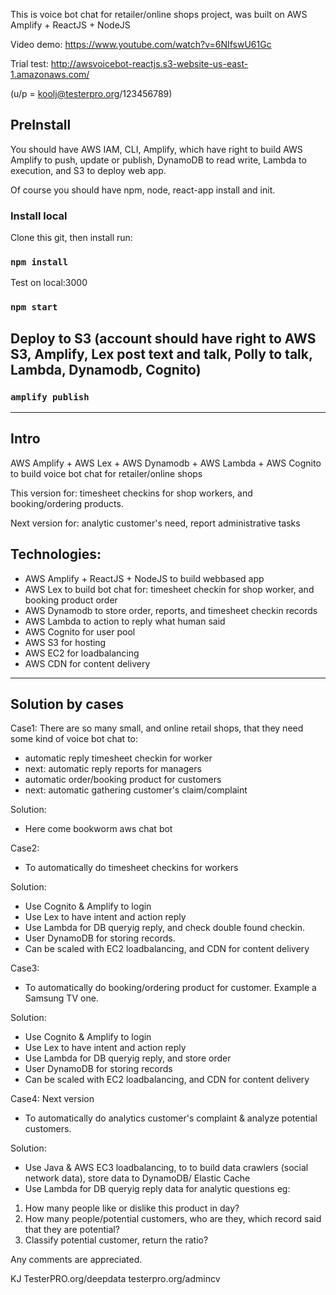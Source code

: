 This is voice bot chat for retailer/online shops project, was built on AWS Amplify + ReactJS + NodeJS

Video demo: https://www.youtube.com/watch?v=6NIfswU61Gc

Trial test: http://awsvoicebot-reactjs.s3-website-us-east-1.amazonaws.com/

(u/p = koolj@testerpro.org/123456789)

## PreInstall
You should have AWS IAM, CLI, Amplify, which have right to build AWS Amplify to push, update or publish, DynamoDB to read write, Lambda to execution, and S3 to deploy web app.

Of course you should have npm, node, react-app install and init.

### Install local

Clone this git, then install run:
### `npm install`

Test on local:3000
### `npm start`

## Deploy to S3 (account should have right to AWS S3, Amplify, Lex post text and talk, Polly to talk, Lambda, Dynamodb, Cognito)
### `amplify publish`

----------------------------------------
## Intro
AWS Amplify + AWS Lex + AWS Dynamodb + AWS Lambda + AWS Cognito to build voice bot chat for retailer/online shops

This version for: timesheet checkins for shop workers, and booking/ordering products.

Next version for: analytic customer's need, report administrative tasks

## Technologies:
- AWS Amplify + ReactJS + NodeJS to build webbased app
- AWS Lex to build bot chat for: timesheet checkin for shop worker, and booking product order
- AWS Dynamodb to store order, reports, and timesheet checkin records
- AWS Lambda to action to reply what human said
- AWS Cognito for user pool
- AWS S3 for hosting
- AWS EC2 for loadbalancing
- AWS CDN for content delivery

----------------------------------------
## Solution by cases
Case1:
There are so many small, and online retail shops, that they need some kind of voice bot chat to:
- automatic reply timesheet checkin for worker
- next: automatic reply reports for managers
- automatic order/booking product for customers
- next: automatic gathering customer's claim/complaint

Solution:
- Here come bookworm aws chat bot



Case2: 
- To automatically do timesheet checkins for workers

Solution:
- Use Cognito & Amplify to login
- Use Lex to have intent and action reply
- Use Lambda for DB queryig reply, and check double found checkin.
- User DynamoDB for storing records.
- Can be scaled with EC2 loadbalancing, and CDN for content delivery



Case3: 
- To automatically do booking/ordering product for customer. Example a Samsung TV one.

Solution:
- Use Cognito & Amplify to login
- Use Lex to have intent and action reply
- Use Lambda for DB queryig reply, and store order
- User DynamoDB for storing records
- Can be scaled with EC2 loadbalancing, and CDN for content delivery


Case4: Next version
- To automatically do analytics customer's complaint & analyze potential customers.

Solution:
- Use Java & AWS EC3 loadbalancing, to to build data crawlers (social network data), store data to DynamoDB/ Elastic Cache
- Use Lambda for DB queryig reply data for analytic questions
eg:
1. How many people like or dislike this product in day?
2. How many people/potential customers, who are they, which record said that they are potential?
3. Classify potential customer, return the ratio?


Any comments are appreciated.

KJ
TesterPRO.org/deepdata
testerpro.org/admincv
